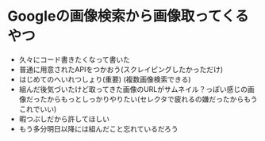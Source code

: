 # Googleの画像検索から画像取ってくるやつ
- 久々にコード書きたくなって書いた
- 普通に用意されたAPIをつかおう(スクレイピングしたかっただけ)
- はじめてのへいれつしょり(重要) (複数画像検索できる)
- 組んだ後気づいたけど取ってきた画像のURLがサムネイル？っぽい感じの画像だったからもっとしっかりやりたい(セレクタで疲れるの嫌だったからもうこれでいい)
- 暇つぶしだから許してほしい
- もう多分明日以降には組んだこと忘れているだろう

